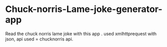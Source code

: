 # Chuck-norris-Lame-joke-generator-app
Read the chuck norris lame joke with this app . used xmlhttprequest with json, api used  = chucknorris api.
